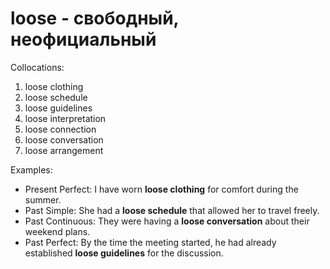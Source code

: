 # loose - свободный, неофициальный

Collocations:

1. loose clothing
2. loose schedule
3. loose guidelines
4. loose interpretation
5. loose connection
6. loose conversation
7. loose arrangement

Examples:

- Present Perfect: I have worn **loose clothing** for comfort during the summer.
- Past Simple: She had a **loose schedule** that allowed her to travel freely.
- Past Continuous: They were having a **loose conversation** about their weekend plans.
- Past Perfect: By the time the meeting started, he had already established **loose guidelines** for the discussion.
